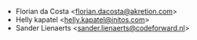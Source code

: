 - Florian da Costa \<<florian.dacosta@akretion.com>\>
- Helly kapatel \<<helly.kapatel@initos.com>\>
- Sander Lienaerts \<<sander.lienaerts@codeforward.nl>\>
